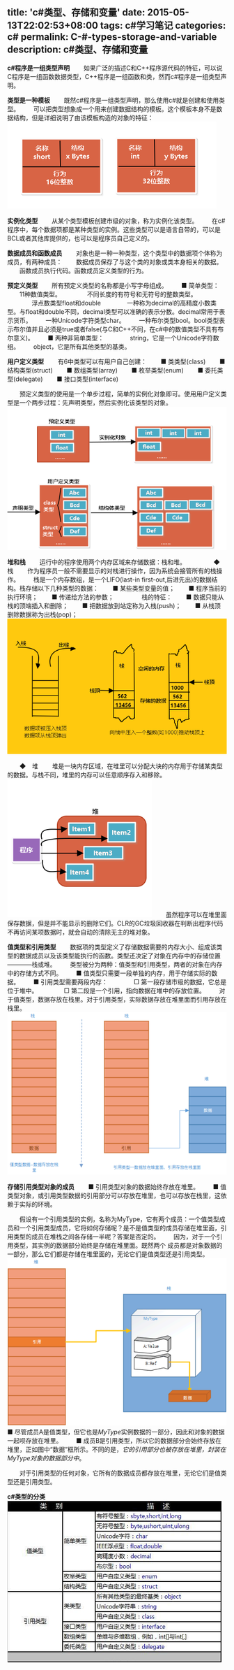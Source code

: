 title: 'c#类型、存储和变量'
date: 2015-05-13T22:02:53+08:00
tags: c#学习笔记
categories: c#
permalink: C-#-types-storage-and-variable
description: c#类型、存储和变量
---
**c#程序是一组类型声明**
　　如果广泛的描述C和C++程序源代码的特征，可以说C程序是一组函数数据类型，C++程序是一组函数和类，然而c#程序是一组类型声明。

**类型是一种模板**
　　既然c#程序是一组类型声明，那么使用c#就是创建和使用类型。
　　可以把类型想象成一个用来创建数据结构的模板。这个模板本身不是数据结构，但是详细说明了由该模板构造的对象的特征：
![](/image/cSharp/cSharp8.png)<!--more-->

**实例化类型**
　　从某个类型模板创建市级的对象，称为实例化该类型。
　　在c#程序中，每个数据项都是某种类型的实例。这些类型可以是语言自带的，可以是BCL或者其他库提供的，也可以是程序员自己定义的。

**数据成员和函数成员**
　　对象也是一种一种类型，这个类型中的数据项个体称为成员，有两种成员：
　　数据成员保存了与这个类的对象或类本身相关的数据。
　　函数成员执行代码。函数成员定义类型的行为。

**预定义类型**
　　所有预定义类型的名称都是小写字母组成。
　　■ 简单类型：
　　11种数值类型。
　　　　不同长度的有符号和无符号的整数类型。
　　　　浮点数类型float和double
　　　　一种称为decimal的高精度小数类型。与float和double不同，decimal类型可以准确的表示分数。decimal常用于表示货币。
　　一种Unicode字符类型char。
　　一种布尔类型bool。bool类型表示布尔值并且必须是true或者false(与C和C++不同，在c#中的数值类型不具有布尔意义)。
　　■ 两种非简单类型：　　
　　string，它是一个Unicode字符数组。
　　object，它是所有其他类型的基类。

**用户定义类型**
　　有6中类型可以有用户自己创建：
　　■ 类类型(class)
　　■ 结构类型(struct)
　　■ 数组类型(array)
　　■ 枚举类型(enum)
　　■ 委托类型(delegate)
　　■ 接口类型(interface)

　　预定义类型的使用是一个单步过程，简单的实例化对象即可。使用用户定义类型是一个两步过程：先声明类型，然后实例化该类型的对象。
![](/image/cSharp/cSharp9.png)

**堆和栈**
　　运行中的程序使用两个内存区域来存储数据：栈和堆。
　　
　　◆ 栈
　　作为程序员一般不需要显示的对栈进行操作，因为系统会接管所有的栈操作。
　　栈是一个内存数组，是一个LIFO(last-in first-out,后进先出)的数据结构。栈存储以下几种类型的数据：
　　■ 某些类型变量的值；
　　■ 程序当前的执行环境；
　　■ 传递给方法的参数；
　　
　　栈的特征：
　　■ 数据只能从栈的顶端插入和删除；
　　■ 把数据放到站定称为入栈(push)；
　　■ 从栈顶删除数据称为出栈(pop)；
![](/image/cSharp/cSharp10.png)

　　◆　堆
　　堆是一块内存区域，在堆里可以分配大块的内存用于存储某类型的数据。与栈不同，堆里的内存可以任意顺序存入和移除。
![](/image/cSharp/cSharp11.png)
　　虽然程序可以在堆里面保存数据，但是并不能显示的删除它们。CLR的GC垃圾回收器在判断出程序代码不再访问某项数据时，就会自动的清除无主的堆对象。

**值类型和引用类型**
　　数据项的类型定义了存储数据需要的内存大小、组成该类型的数据成员以及该类型能执行的函数。类型还决定了对象在内存中的存储位置————栈或堆。
　　类型被分为两种：值类型和引用类型，两者的对象在内存中的存储方式不同。
　　■ 值类型只需要一段单独的内存，用于存储实际的数据。
　　■ 引用类型需要两段内存：
　　　　□ 第一段存储市级的数据，它总是位于堆中。
　　　　□ 第二段是一个引用，指向数据在堆中的存放位置。
　　对于值类型，数据存放在栈里。对于引用类型，实际数据存放在堆里面而引用存放在栈里。
![](/image/cSharp/cSharp12.png)

**存储引用类型对象的成员**
　　■ 引用类型对象的数据始终存放在堆里。
　　■ 值类型对象，或引用类型数据的引用部分可以存放在堆里，也可以存放在栈里，这依赖于实际的环境。

　　假设有一个引用类型的实例，名称为MyType，它有两个成员：一个值类型成员和一个引用类型成员，它将如何存储呢？是不是值类型的成员存储在堆里面，引用类型的成员在堆栈之间各存储一半呢？答案是否定的。
　　因为，对于一个引用类型，其实例的数据部分始终是存储在堆里面。既然两个 成员都是对象数据的一部分，那么它们都是存储在堆里面的，无论它们是值类型还是引用类型。 
![](/image/cSharp/cSharp13.png)
　　■ 尽管成员A是值类型，但它也是*MyType*实例数据的一部分，因此和对象的数据一起呗存放在堆里。
　　■ 成员B是引用类型，所以它的数据部分会始终存放在堆里，正如图中“数据”框所示。不同的是，*它的引用部分也被存放在堆里，封装在MyType对象的数据部分中*。

　　对于引用类型的任何对象，它所有的数据成员都存放在堆里，无论它们是值类型还是引用类型。

**c#类型的分类**
![](/image/cSharp/cSharp14.png)

